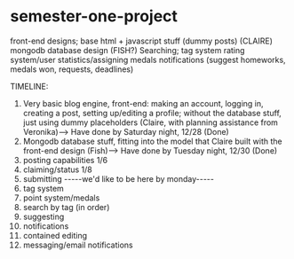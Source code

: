 semester-one-project
====================
front-end designs; base html + javascript stuff (dummy posts) (CLAIRE)
mongodb database design (FISH?)
Searching; tag system
rating system/user statistics/assigning medals
notifications (suggest homeworks, medals won, requests, deadlines) 

TIMELINE:
1. Very basic blog engine, front-end: making an account, logging in, creating a post, setting up/editing a profile; without the database stuff, just using dummy placeholders (Claire, with planning assistance from Veronika)--> Have done by Saturday night, 12/28 (Done)
2. Mongodb database stuff, fitting into the model that Claire built with the front-end design (Fish)--> Have done by Tuesday night, 12/30 (Done)
3. posting capabilities 1/6
4. claiming/status 1/8
5. submitting
-----we'd like to be here by monday-----
6. tag system
7. point system/medals
8. search by tag (in order)
9. suggesting
10. notifications
11. contained editing
12. messaging/email notifications


